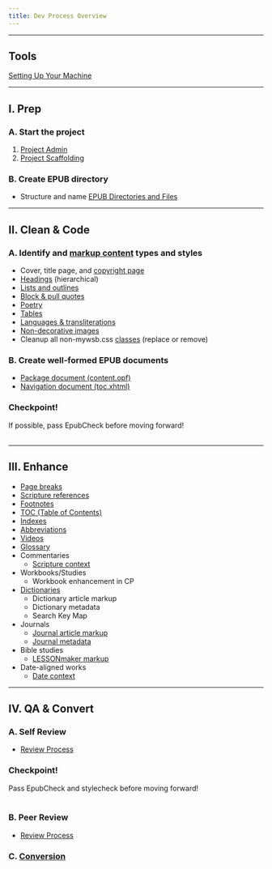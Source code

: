 ```yaml
---
title: Dev Process Overview
---
```

<hr />

## Tools

[Setting Up Your Machine](https://style.bhdirect-ebooks.org/tools-setting-your-machine-and-software)

<hr />

## I. Prep

### A. Start the project

1. [Project Admin](https://style.bhdirect-ebooks.org/process/project_admin.html)
2. [Project Scaffolding](https://style.bhdirect-ebooks.org/process/project_admin.html)

### B. Create EPUB directory

* Structure and name [EPUB Directories and Files](epub_dir.html)

<hr>

## II. Clean & Code

### A. Identify and [markup content](../code/general_types.html) types and styles

* Cover, title page, and [copyright page](../code/structural_types.html#Copyright-Page)
* [Headings](../code/structural_types.html#Headings) (hierarchical)
* [Lists and outlines](../css_lib/lists.html)
* [Block & pull quotes](../css_lib/quotes.html)
* [Poetry](../css_lib/poetry.html)
* [Tables](../code/general_types.html#Tables)
* [Languages & transliterations](../css_lib/languages.html)
* [Non-decorative images](../code/media_types.html#Images)
* Cleanup all non-mywsb.css [classes](../code/css_style.html#Styling-Content) (replace or remove)

### B. Create well-formed EPUB documents

* [Package document (content.opf)](package_doc.html)
* [Navigation document (toc.xhtml)](nav_doc.html)

### Checkpoint!

<aside class="caution">If possible, pass EpubCheck before moving forward!</aside>

<div>&nbsp;</div>

<hr>

## III. Enhance

* [Page breaks](../code/structural_types.html#Page-Breaks)
* [Scripture references](scripture.html)
* [Footnotes](footnotes.html)
* [TOC (Table of Contents)](https://style.bhdirect-ebooks.org/process/toc-table-of-contents-using-buildtoc.html)
* [Indexes](indexes.html)
* [Abbreviations](abbr.html)
* [Videos](videos.html)
* [Glossary](glossary.html)
* Commentaries
  * [Scripture context](../code/data_types.html#Scripture-Context)
* Workbooks/Studies
  * Workbook enhancement in CP
* [Dictionaries](../code/dictionaries.html)
  * Dictionary article markup
  * Dictionary metadata
  * Search Key Map
* Journals
  * [Journal article markup](../code/data_types.html#Journal-Articles)
  * [Journal metadata](../code/metadata.html#Journal-Metadata)
* Bible studies
  * [LESSONmaker markup](../code/data_types.html#LESSONmaker-Content)
* Date-aligned works
  * [Date context](../code/data_types.html#Date-Context)

<hr>

## IV. QA & Convert

### A. Self Review

* [Review Process](review.html)

### Checkpoint!

<aside class="caution">Pass EpubCheck and stylecheck before moving forward!</aside>

<div>&nbsp;</div>

### B. Peer Review

* [Review Process](review.html)

### C. [Conversion](convert.html)
